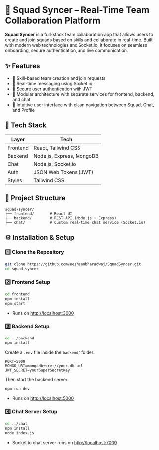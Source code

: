 # 🚀 Squad Syncer – Real-Time Team Collaboration Platform

**Squad Syncer** is a full-stack team collaboration app that allows users to create and join squads based on skills and collaborate in real-time. Built with modern web technologies and Socket.io, it focuses on seamless onboarding, secure authentication, and live communication.

## ✨ Features

- 🔹 Skill-based team creation and join requests  
- 🔹 Real-time messaging using Socket.io  
- 🔹 Secure user authentication with JWT  
- 🔹 Modular architecture with separate services for frontend, backend, and chat  
- 🔹 Intuitive user interface with clean navigation between Squad, Chat, and Profile

## 🧰 Tech Stack

| Layer    | Tech                                    |
|----------|-----------------------------------------|
| Frontend | React, Tailwind CSS                     |
| Backend  | Node.js, Express, MongoDB               |
| Chat     | Node.js, Socket.io                      |
| Auth     | JSON Web Tokens (JWT)                   |
| Styles   | Tailwind CSS                            |

## 📁 Project Structure

```
squad-syncer/
├── frontend/       # React UI
├── backend/        # REST API (Node.js + Express)
├── chat/           # Custom real-time chat service (Socket.io)
```

## ⚙️ Installation & Setup

### 1️⃣ Clone the Repository

```bash
git clone https://github.com/eeshaanbharadwaj/SquadSyncer.git
cd squad-syncer
```

### 2️⃣ Frontend Setup

```bash
cd frontend
npm install
npm start
```
- Runs on [http://localhost:3000](http://localhost:3000)

### 3️⃣ Backend Setup

```bash
cd ../backend
npm install
```

Create a `.env` file inside the `backend/` folder:

```env
PORT=5000
MONGO_URI=mongodb+srv://your-db-url
JWT_SECRET=yourSuperSecretKey
```

Then start the backend server:

```bash
npm run dev
```

- Runs on [http://localhost:5000](http://localhost:5000)

### 4️⃣ Chat Server Setup

```bash
cd ../chat
npm install
node index.js
```

- Socket.io chat server runs on [http://localhost:7000](http://localhost:7000)
